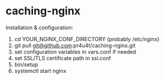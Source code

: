 # caching-nginx
Installation & configuration:
1. cd YOUR_NGINX_CONF_DIRECTORY (probably /etc/nginx)
2. git pull git@github.com:pr4u4t/caching-nginx.git
3. set configuration variables in vars.conf if needed
4. set SSL/TLS certificate path in ssl.conf
5. bin/setup
6. systemctl start nginx 
